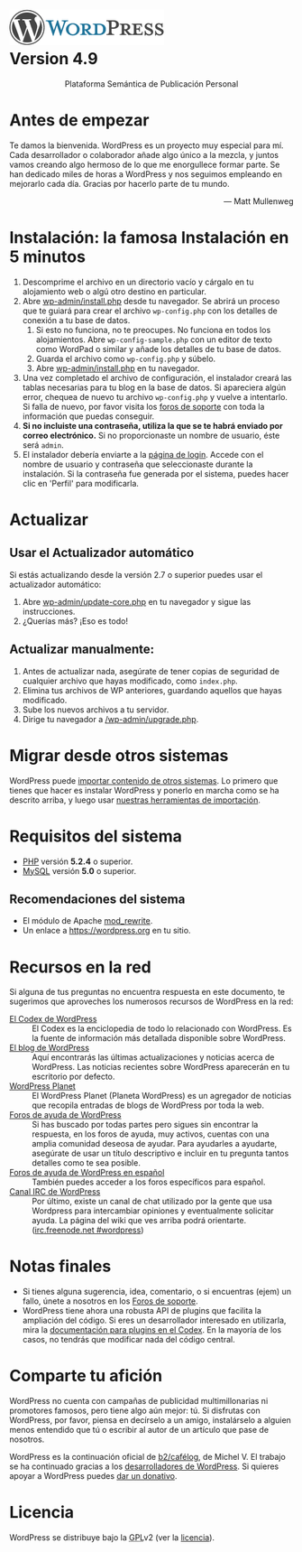 <!DOCTYPE html>
<html>
<head>
    <meta name="viewport" content="width=device-width" /> 
    <meta http-equiv="Content-Type" content="text/html; charset=utf-8" />
</head>
<body>
<h1 id="logo">
	<a href="http://wordpress.org/"><img alt="WordPress" src="wp-admin/images/wordpress-logo.png" /></a>
	<br /> Version 4.9
</h1>
<p style="text-align: center">Plataforma Semántica de Publicación Personal</p>

<h1>Antes de empezar</h1>
<p>Te damos la bienvenida. WordPress es un proyecto muy especial para mí. Cada desarrollador o colaborador a&ntilde;ade algo único a la mezcla, y juntos vamos creando algo hermoso de lo que me enorgullece formar parte. Se han dedicado miles de horas a WordPress y nos seguimos empleando en mejorarlo cada día. Gracias por hacerlo parte de tu mundo.</p>
<p style="text-align: right">&#8212; Matt Mullenweg</p>

<h1>Instalación: la famosa Instalación en 5 minutos</h1>
<ol>
	<li>Descomprime el archivo en un directorio vac&iacute;o y c&aacute;rgalo en tu alojamiento web o alg&uacute; otro destino en particular.</li>
	<li>Abre <span class="file"><a href="wp-admin/install.php">wp-admin/install.php</a></span> desde tu navegador. Se abrirá un proceso que te guiará para crear el archivo <code>wp-config.php</code> con los detalles de conexión a tu base de datos.
		<ol>
			<li>Si esto no funciona, no te preocupes. No funciona en todos los alojamientos. Abre <code>wp-config-sample.php</code> con un editor de texto como WordPad o similar y añade los detalles de tu base de datos.</li>
			<li>Guarda el archivo como <code>wp-config.php</code> y súbelo.</li>
			<li>Abre <span class="file"><a href="wp-admin/install.php">wp-admin/install.php</a></span> en tu navegador.</li>
		</ol>
	</li>
	<li>Una vez completado el archivo de configuración, el instalador creará las tablas necesarias para tu blog en la base de datos. Si apareciera algún error, chequea de nuevo tu archivo <code>wp-config.php</code> y vuelve a intentarlo. Si falla de nuevo, por favor visita los <a href="http://es.forums.wordpress.org/" title="Foros de soporte WordPress.org">foros de soporte</a> con toda la información que puedas conseguir.</li>
	<li><strong>Si no incluiste una contraseña, utiliza la que se te habrá enviado por correo electrónico.</strong> Si no proporcionaste un nombre de usuario, éste será <code>admin</code>.</li>
	<li>El instalador debería enviarte a la <a href="wp-login.php">página de login</a>. Accede con el nombre de usuario y contraseña que seleccionaste durante la instalación. Si la contraseña fue generada por el sistema, puedes hacer clic en 'Perfil' para modificarla.</li>
</ol>

<h1>Actualizar</h1>
<h2>Usar el Actualizador automático</h2>
<p>Si estás actualizando desde la versión 2.7 o superior puedes usar el actualizador automático:</p>
<ol>
	<li>Abre <span class="file"><a href="wp-admin/update-core.php">wp-admin/update-core.php</a></span> en tu navegador y sigue las instrucciones.</li>
	<li>¿Querías más? ¡Eso es todo!</li>
</ol>

<h2>Actualizar manualmente:</h2>
<ol>
    <li>Antes de actualizar nada, asegúrate de tener copias de seguridad de cualquier archivo que hayas modificado, como <code>index.php</code>.</li>
	<li>Elimina tus archivos de WP anteriores, guardando aquellos que hayas modificado.</li>
	<li>Sube los nuevos archivos a tu servidor.</li>
	<li>Dirige tu navegador a <span class="file"><a href="wp-admin/upgrade.php">/wp-admin/upgrade.php</a></span>.</li>
	</ol>

<h1>Migrar desde otros sistemas</h1>
<p>WordPress puede <a href="http://codex.wordpress.org/Importing_Content">importar contenido de otros sistemas</a>. Lo primero que tienes que hacer es instalar WordPress y ponerlo en marcha como se ha descrito arriba, y luego usar <a href="wp-admin/import.php" title="Importar a WordPress">nuestras herramientas de importación</a>.</p>

<h1>Requisitos del sistema</h1>
<ul>
	<li><a href="http://php.net/">PHP</a> versión <strong>5.2.4</strong> o superior.</li>
	<li><a href="http://www.mysql.com/">MySQL</a> versión <strong>5.0</strong> o superior.</li>
</ul>

<h2>Recomendaciones del sistema</h2>
<ul>
	<li>El módulo de Apache <a href="http://httpd.apache.org/docs/2.2/mod/mod_rewrite.html">mod_rewrite</a>.</li>
	<li>Un enlace a <a href="https://wordpress.org/">https://wordpress.org</a> en tu sitio.</li>
</ul>

<h1>Recursos en la red</h1>
<p>Si alguna de tus preguntas no encuentra respuesta en este documento, te sugerimos que aproveches los numerosos recursos de WordPress en la red:</p>
<dl>
	<dt><a href="http://codex.wordpress.org/">El Codex de WordPress </a></dt>
	<dd>El Codex es la enciclopedia de todo lo relacionado con WordPress. Es la fuente de información más detallada disponible sobre WordPress. </dd>
	<dt><a href="http://wordpress.org/news/">El blog de WordPress</a></dt>
		<dd>Aquí encontrarás las últimas actualizaciones y noticias acerca de WordPress. Las noticias recientes sobre WordPress aparecerán en tu escritorio por defecto.</dd>
	<dt><a href="http://planet.wordpress.org/">WordPress Planet </a></dt>
	<dd>El WordPress Planet (Planeta WordPress) es un agregador de noticias que recopila entradas de blogs de WordPress por toda la web. </dd>
	<dt><a href="https://wordpress.org/support/">Foros de ayuda de WordPress</a></dt>
	<dd>Si has buscado por todas partes pero sigues sin encontrar la respuesta, en los foros de ayuda, muy activos, cuentas con una amplia comunidad deseosa de ayudar. Para ayudarles a ayudarte, asegúrate de usar un título descriptivo e incluir en tu pregunta tantos detalles como te sea posible. </dd>
	<dt><a href="http://es.forums.wordpress.org/">Foros de ayuda de WordPress en español</a></dt>
	<dd>También puedes acceder a los foros específicos para español. </dd>
	<dt><a href="http://codex.wordpress.org/IRC">Canal IRC de WordPress</a></dt>
	<dd>Por último, existe un canal de chat utilizado por la gente que usa Wordpress para intercambiar opiniones y eventualmente solicitar ayuda. La página del wiki que ves arriba podrá orientarte. (<a href="irc://irc.freenode.net/wordpress">irc.freenode.net #wordpress</a>)</dd>
</dl>

<h1>Notas finales</h1>
<ul>
	<li>Si tienes alguna sugerencia, idea, comentario, o si encuentras (ejem) un fallo, únete a nosotros en los <a href="http://es.forums.wordpress.org/">Foros de soporte</a>.</li>
	<li>WordPress tiene ahora una robusta API de plugins que facilita la ampliación del código. Si eres un desarrollador interesado en utilizarla, mira la <a href="http://codex.wordpress.org/Plugin_API">documentación para plugins en el Codex</a>. En la mayoría de los casos, no tendrás que modificar nada del código central.</li>
</ul>

<h1>Comparte tu afición</h1>
<p>WordPress no cuenta con campañas de publicidad multimillonarias ni promotores famosos, pero tiene algo aún mejor: tú. Si disfrutas con WordPress, por favor, piensa en decírselo a un amigo, instalárselo a alguien menos entendido que tú o escribir al autor de un artículo que pase de nosotros.</p>

<p>WordPress es la continuación oficial de <a href="http://cafelog.com/">b2/caf&#233;log</a>, de Michel V. El trabajo se ha continuado gracias a los <a href="http://wordpress.org/about/">desarrolladores de WordPress</a>. Si quieres apoyar a WordPress puedes <a href="http://wordpress.org/donate/" title="Donaciones a WordPress">dar un donativo</a>.</p>

<h1>Licencia</h1>
<p>WordPress se distribuye bajo la <abbr title="Licencia Pública de GNU">GPL</abbr>v2 (ver la <a href="licencia.txt">licencia</a>).</p>


</body>
</html>
